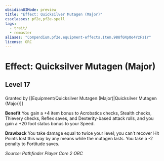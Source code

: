 ```yaml
---
obsidianUIMode: preview
title: "Effect: Quicksilver Mutagen (Major)"
cssclasses: pf2e,pf2e-spell
tags:
  - trait/
  - remaster
aliases: "Compendium.pf2e.equipment-effects.Item.988f6NpOo4YzFzIr"
license: ORC
---
```

# Effect: Quicksilver Mutagen (Major)
## Level 17
### 






Granted by [[Equipment/Quicksilver Mutagen (Major)|Quicksilver Mutagen (Major)]]

**Benefit** You gain a +4 item bonus to Acrobatics checks, Stealth checks, Thievery checks, Reflex saves, and Dexterity-based attack rolls, and you gain a +20 foot status bonus to your Speed.

**Drawback** You take damage equal to twice your level; you can't recover Hit Points lost this way by any means while the mutagen lasts. You take a -2 penalty to Fortitude saves.

*Source: Pathfinder Player Core 2*
*ORC*